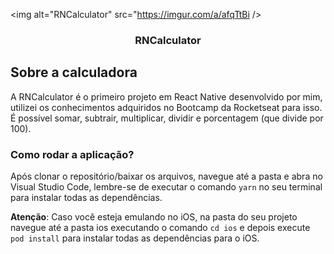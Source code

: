 <img alt="RNCalculator" src="https://imgur.com/a/afqTtBi />

<h3 align="center">
  RNCalculator
</h3>

## Sobre a calculadora

A RNCalculator é o primeiro projeto em React Native desenvolvido por mim, utilizei os conhecimentos adquiridos no Bootcamp da Rocketseat para isso. É possível somar, subtrair, multiplicar, dividir e porcentagem (que divide por 100).

### Como rodar a aplicação?

Após clonar o repositório/baixar os arquivos, navegue até a pasta e abra no Visual Studio Code, lembre-se de executar o comando `yarn` no seu terminal para instalar todas as dependências.

**Atenção**: Caso você esteja emulando no iOS, na pasta do seu projeto navegue até a pasta ios executando o comando `cd ios` e depois execute `pod install` para instalar todas as dependências para o iOS.

